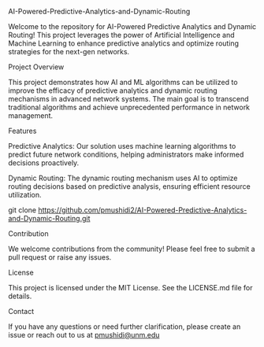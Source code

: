 
AI-Powered-Predictive-Analytics-and-Dynamic-Routing

Welcome to the repository for AI-Powered Predictive Analytics and Dynamic Routing! This project leverages the power of Artificial Intelligence and Machine Learning to enhance predictive analytics and optimize routing strategies for the next-gen networks.

Project Overview

This project demonstrates how AI and ML algorithms can be utilized to improve the efficacy of predictive analytics and dynamic routing mechanisms in advanced network systems. The main goal is to transcend traditional algorithms and achieve unprecedented performance in network management.

Features

Predictive Analytics: Our solution uses machine learning algorithms to predict future network conditions, helping administrators make informed decisions proactively.

Dynamic Routing: The dynamic routing mechanism uses AI to optimize routing decisions based on predictive analysis, ensuring efficient resource utilization.

git clone https://github.com/pmushidi2/AI-Powered-Predictive-Analytics-and-Dynamic-Routing.git

Contribution

We welcome contributions from the community! Please feel free to submit a pull request or raise any issues.

License

This project is licensed under the MIT License. See the LICENSE.md file for details.

Contact

If you have any questions or need further clarification, please create an issue or reach out to us at pmushidi@unm.edu


